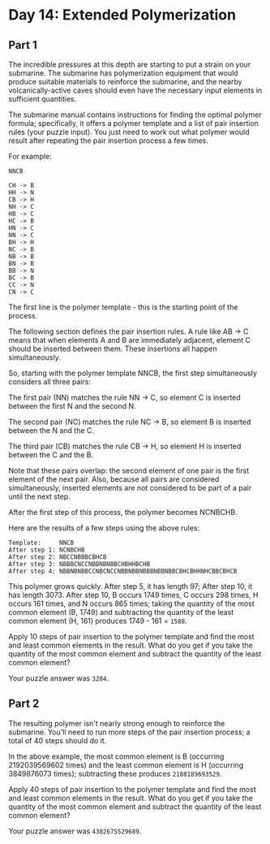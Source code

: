 # Day 14: Extended Polymerization

## Part 1

The incredible pressures at this depth are starting to put a strain on your submarine. The submarine has polymerization equipment that would produce suitable materials to reinforce the submarine, and the nearby volcanically-active caves should even have the necessary input elements in sufficient quantities.


The submarine manual contains instructions for finding the optimal polymer formula; specifically, it offers a polymer template and a list of pair insertion rules (your puzzle input). You just need to work out what polymer would result after repeating the pair insertion process a few times.


For example:

```
NNCB

CH -> B
HH -> N
CB -> H
NH -> C
HB -> C
HC -> B
HN -> C
NN -> C
BH -> H
NC -> B
NB -> B
BN -> B
BB -> N
BC -> B
CC -> N
CN -> C
```

The first line is the polymer template - this is the starting point of the process.


The following section defines the pair insertion rules. A rule like AB -> C means that when elements A and B are immediately adjacent, element C should be inserted between them. These insertions all happen simultaneously.


So, starting with the polymer template NNCB, the first step simultaneously considers all three pairs:


The first pair (NN) matches the rule NN -> C, so element C is inserted between the first N and the second N.

The second pair (NC) matches the rule NC -> B, so element B is inserted between the N and the C.

The third pair (CB) matches the rule CB -> H, so element H is inserted between the C and the B.

Note that these pairs overlap: the second element of one pair is the first element of the next pair. Also, because all pairs are considered simultaneously, inserted elements are not considered to be part of a pair until the next step.

After the first step of this process, the polymer becomes NCNBCHB.


Here are the results of a few steps using the above rules:

```
Template:     NNCB
After step 1: NCNBCHB
After step 2: NBCCNBBBCBHCB
After step 3: NBBBCNCCNBBNBNBBCHBHHBCHB
After step 4: NBBNBNBBCCNBCNCCNBBNBBNBBBNBBNBBCBHCBHHNHCBBCBHCB
```

This polymer grows quickly. After step 5, it has length 97; After step 10, it has length 3073. After step 10, B occurs 1749 times, C occurs 298 times, H occurs 161 times, and N occurs 865 times; taking the quantity of the most common element (B, 1749) and subtracting the quantity of the least common element (H, 161) produces 1749 - 161 = ```1588```.


Apply 10 steps of pair insertion to the polymer template and find the most and least common elements in the result. What do you get if you take the quantity of the most common element and subtract the quantity of the least common element?

Your puzzle answer was ```3284```.

## Part 2

The resulting polymer isn't nearly strong enough to reinforce the submarine. You'll need to run more steps of the pair insertion process; a total of 40 steps should do it.


In the above example, the most common element is B (occurring 2192039569602 times) and the least common element is H (occurring 3849876073 times); subtracting these produces ```2188189693529```.


Apply 40 steps of pair insertion to the polymer template and find the most and least common elements in the result. What do you get if you take the quantity of the most common element and subtract the quantity of the least common element?


Your puzzle answer was ```4302675529689```.

